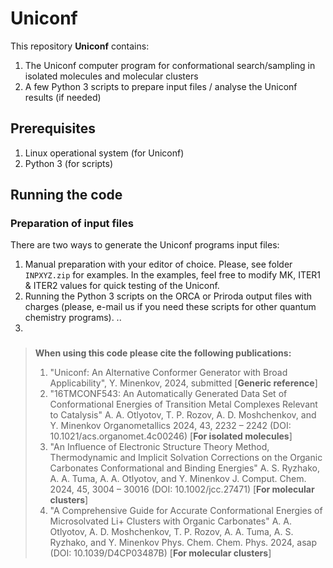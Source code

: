 # Uniconf
This repository **Uniconf** contains:
1) The Uniconf computer program for conformational search/sampling in isolated molecules and molecular clusters
2) A few Python 3 scripts to prepare input files / analyse the Uniconf results (if needed)

## Prerequisites
1) Linux operational system (for Uniconf)
2) Python 3 (for scripts)

## Running the code
### Preparation of input files
There are two ways to generate the Uniconf programs input files:
1) Manual preparation with your editor of choice. Please, see folder ```INPXYZ.zip``` for examples. In the examples, feel free to modify MK, ITER1 & ITER2 values for quick testing of the Uniconf.
2) Running the Python 3 scripts on the ORCA or Priroda output files with charges (please, e-mail us if you need these scripts for other quantum chemistry programs).
   ..
4)   
### 


> **When using this code please cite the following publications:**
> 1) "Uniconf: An Alternative Conformer Generator with Broad Applicability", Y. Minenkov, 2024, submitted [**Generic reference**]
> 2) "16TMCONF543: An Automatically Generated Data Set of Conformational Energies of Transition Metal Complexes Relevant to Catalysis" A. A. Otlyotov, T. P. Rozov, A. D. Moshchenkov, and Y. Minenkov Organometallics 2024, 43, 2232 – 2242 (DOI: 10.1021/acs.organomet.4c00246) [**For isolated molecules**]
> 3) "An Influence of Electronic Structure Theory Method, Thermodynamic and Implicit Solvation Corrections on the Organic Carbonates Conformational and Binding Energies" A. S. Ryzhako, A. A. Tuma, A. A. Otlyotov, and Y. Minenkov J. Comput. Chem. 2024, 45, 3004 – 30016 (DOI: 10.1002/jcc.27471) [**For molecular clusters**]
> 4) "A Comprehensive Guide for Accurate Conformational Energies of Microsolvated Li+ Clusters with Organic Carbonates" A. A. Otlyotov, A. D. Moshchenkov, T. P. Rozov, A. A. Tuma, A. S. Ryzhako, and Y. Minenkov Phys. Chem. Chem. Phys. 2024, asap (DOI: 10.1039/D4CP03487B) [**For molecular clusters**]
